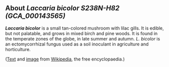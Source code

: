 About *Laccaria bicolor S238N-H82 (GCA\_000143565)* 
---------------------------------------------------



***Laccaria bicolor*** is a small tan-colored mushroom with lilac gills.
It is edible, but not palatable, and grows in mixed birch and pine
woods. It is found in the temperate zones of the globe, in late summer
and autumn. *L. bicolor* is an ectomycorrhizal fungus used as a soil
inoculant in agriculture and horticulture.

([Text](http://en.wikipedia.org/wiki/Laccaria_bicolor) and
[image](https://commons.wikimedia.org/wiki/File:Laccaria,_DOE.jpg) from
[Wikipedia](http://en.wikipedia.org/), the free encyclopaedia.)
